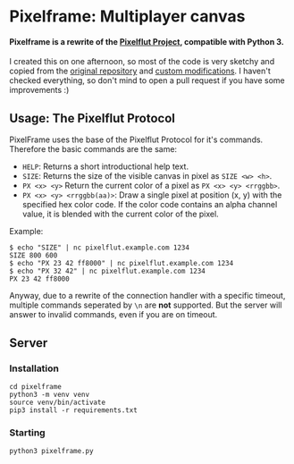 # Pixelframe: Multiplayer canvas

#### Pixelframe is a rewrite of the [Pixelflut Project](https://github.com/defnull/pixelflut), compatible with Python 3.

I created this on one afternoon, so most of the code is very sketchy and copied from the [original repository](https://github.com/defnull/pixelflut) and [custom modifications](https://git.leon.wtf/leon/pixelflut). I haven't checked everything, so don't mind to open a pull request if you have some improvements :)

## Usage: The Pixelflut Protocol

PixelFrame uses the base of the Pixelflut Protocol for it's commands. Therefore the basic commands are the same:

* `HELP`: Returns a short introductional help text.
* `SIZE`: Returns the size of the visible canvas in pixel as `SIZE <w> <h>`.
* `PX <x> <y>` Return the current color of a pixel as `PX <x> <y> <rrggbb>`.
* `PX <x> <y> <rrggbb(aa)>`: Draw a single pixel at position (x, y) with the specified hex color code.
  If the color code contains an alpha channel value, it is blended with the current color of the pixel.

Example:

    $ echo "SIZE" | nc pixelflut.example.com 1234
    SIZE 800 600
    $ echo "PX 23 42 ff8000" | nc pixelflut.example.com 1234
    $ echo "PX 32 42" | nc pixelflut.example.com 1234
    PX 23 42 ff8000

Anyway, due to a rewrite of the connection handler with a specific timeout, multiple commands seperated by `\n` are **not** supported. But the server will answer to invalid commands, even if you are on timeout.

## Server
### Installation

```shell
cd pixelframe
python3 -m venv venv
source venv/bin/activate
pip3 install -r requirements.txt
```

### Starting

```shell
python3 pixelframe.py
```